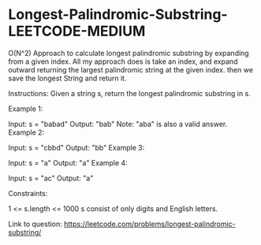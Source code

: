 # Longest-Palindromic-Substring-LEETCODE-MEDIUM
O(N^2) Approach to calculate longest palindromic substring by expanding from a given index.
All my approach does is take an index, and expand outward returning the largest palindromic string at the given index. then we save the longest String and return it.

Instructions:
Given a string s, return the longest palindromic substring in s.

 

Example 1:

Input: s = "babad"
Output: "bab"
Note: "aba" is also a valid answer.
Example 2:

Input: s = "cbbd"
Output: "bb"
Example 3:

Input: s = "a"
Output: "a"
Example 4:

Input: s = "ac"
Output: "a"
 

Constraints:

1 <= s.length <= 1000
s consist of only digits and English letters.

Link to question: https://leetcode.com/problems/longest-palindromic-substring/
